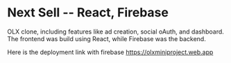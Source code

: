 # Next Sell -- React, Firebase

OLX clone, including features like ad creation, social oAuth, and dashboard.
The frontend was build using React, while Firebase was the backend.

Here is the deployment link with firebase
https://olxminiproject.web.app

